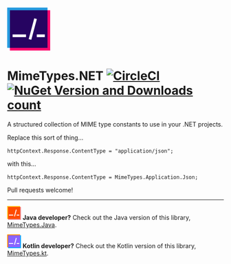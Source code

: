 ﻿![icon](Artwork/MimeTypes-icon-100.png)

# MimeTypes.NET [![CircleCI](https://circleci.com/gh/markwhitaker/MimeTypes.NET.svg?style=shield)](https://circleci.com/gh/markwhitaker/MimeTypes.NET) [![NuGet Version and Downloads count](https://buildstats.info/nuget/Mainwave.MimeTypes)](https://www.nuget.org/packages/Mainwave.MimeTypes/)

A structured collection of MIME type constants to use in your .NET projects.

Replace this sort of thing...

```
httpContext.Response.ContentType = "application/json";
```

with this...

```
httpContext.Response.ContentType = MimeTypes.Application.Json;
```

Pull requests welcome!

---
![icon](https://raw.githubusercontent.com/markwhitaker/MimeTypes.Java/master/artwork/MimeTypes-icon-32.png) **Java developer?** Check out the Java version of this library, [MimeTypes.Java](https://github.com/markwhitaker/MimeTypes.Java).

![icon](https://raw.githubusercontent.com/markwhitaker/MimeTypes.kt/master/artwork/MimeTypes-icon-32.png) **Kotlin developer?** Check out the Kotlin version of this library, [MimeTypes.kt](https://github.com/markwhitaker/MimeTypes.kt).
